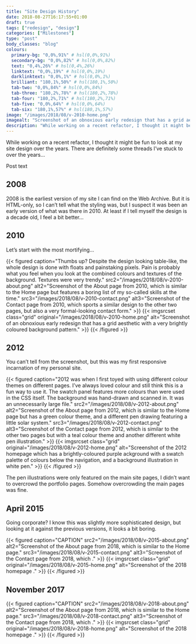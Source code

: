 ```yaml
---
title: "Site Design History"
date: 2018-08-27T16:17:55+01:00
draft: true
tags: ["redesign", "design"]
categories: ["Milestones"]
type: "post"
body_classes: "blog"
colours:
  primary-bg: "0,0%,91%" # hsl(0,0%,91%)
  secondary-bg: "0,0%,82%" # hsl(0,0%,82%)
  text: "0,4%,26%" # hsl(0,4%,26%)
  linktext: "0,0%,19%" # hsl(0,0%,19%)
  darklinktext: "0,0%,1%" # hsl(0,0%,1%)
  brilliant: "180,1%,50%" # hsl(180,1%,50%)
  tab-two: "0,0%,84%" # hsl(0,0%,84%)
  tab-three: "180,2%,78%" # hsl(180,2%,78%)
  tab-four: "180,2%,71%" # hsl(180,2%,71%)
  tab-five: "0,0%,64%" # hsl(0,0%,64%)
  tab-six: "180,1%,57%" # hsl(180,1%,57%)
image: "/images/2018/08/v-2010-home.png"
imagealt: "Screenshot of an obnoxious early redesign that has a grid aesthetic with a very brightly coloured background pattern."
description: "While working on a recent refactor, I thought it might be fun to look at my site design over the years. There are definitely some threads I’ve stuck to over the years…"
---
```


While working on a recent refactor, I thought it might be fun to look at my site design over the years. There are definitely some threads I’ve stuck to over the years…<!--more-->

Post text

## 2008

2008 is the earliest version of my site I can find on the Web Archive. But it is HTML-only, so I can’t tell what the styling was, but I suspect it was been an early version of what was there in 2010. At least if I tell myself the design is a decade old, I feel a bit better…

## 2010

Let’s start with the most mortifying…

{{< figured caption="Thumbs up? Despite the design looking table-like, the whole design is done with floats and painstaking pixels. Pain is probably what you feel when you look at the combined colours and textures of the background. Textures were very trendy." src2="/images/2018/08/v-2010-about.png" alt2="Screenshot of the About page from 2010, which is similar to the Home page but features a boring list of my so-called skills at the time." src3="/images/2018/08/v-2010-contact.png" alt3="Screenshot of the Contact page from 2010, which sports a similar design to the other two pages, but also a very formal-looking contact form." >}}
  {{< imgsrcset class="grid" original="/images/2018/08/v-2010-home.png" alt="Screenshot of an obnoxious early redesign that has a grid aesthetic with a very brightly coloured background pattern." >}}
{{< /figured >}}

## 2012

You can’t tell from the screenshot, but this was my first responsive incarnation of my personal site.

{{< figured caption="2012 was when I first toyed with using different colour themes on different pages. I’ve always loved colour and still think this is a fun way to use it. The swatch panel features more colours than were used in the CSS itself. The background was hand-drawn and scanned in. It was an unnecessarily large file." src2="/images/2018/08/v-2012-about.png" alt2="Screenshot of the About page from 2012, which is similar to the Home page but has a green colour theme, and a different pen drawing featuring a little solar system." src3="/images/2018/08/v-2012-contact.png" alt3="Screenshot of the Contact page from 2012, which is similar to the other two pages but with a teal colour theme and another different white pen illustration." >}}
  {{< imgsrcset class="grid" original="/images/2018/08/v-2012-home.png" alt="Screenshot of the 2012 homepage which has a brightly-coloured purple ackground with a swatch palette of colours below the navigation, and a background illustration in white pen." >}}
{{< /figured >}}

The pen illustrations were only featured on the main site pages, I didn’t want to overcrowd the portfolio pages. Somehow overcrowding the main pages was fine.

## April 2015

Going corporate? I know this was slightly more sophisticated design, but looking at it against the previous versions, it looks a bit boring.

{{< figured caption="CAPTION" src2="/images/2018/08/v-2015-about.png" alt2="Screenshot of the About page from 2018, which is similar to the Home page." src3="/images/2018/08/v-2015-contact.png" alt3="Screenshot of the Contact page from 2018, which ." >}}
  {{< imgsrcset class="grid" original="/images/2018/08/v-2015-home.png" alt="Screenshot of the 2018 homepage ." >}}
{{< /figured >}}

## November 2017

{{< figured caption="CAPTION" src2="/images/2018/08/v-2018-about.png" alt2="Screenshot of the About page from 2018, which is similar to the Home page." src3="/images/2018/08/v-2018-contact.png" alt3="Screenshot of the Contact page from 2018, which ." >}}
  {{< imgsrcset class="grid" original="/images/2018/08/v-2018-home.png" alt="Screenshot of the 2018 homepage ." >}}
{{< /figured >}}